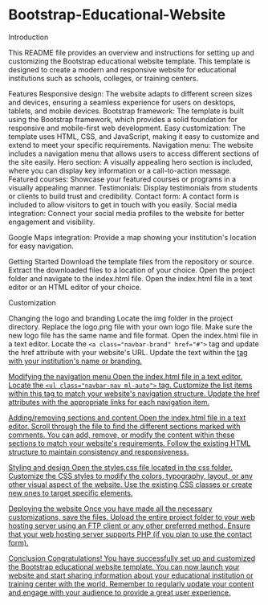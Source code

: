 # Bootstrap-Educational-Website

Introduction


This README file provides an overview and instructions for setting up and customizing the Bootstrap educational website template. This template is designed to create a modern and responsive website for educational institutions such as schools, colleges, or training centers.

Features
Responsive design: The website adapts to different screen sizes and devices, ensuring a seamless experience for users on desktops, tablets, and mobile devices.
Bootstrap framework: The template is built using the Bootstrap framework, which provides a solid foundation for responsive and mobile-first web development.
Easy customization: The template uses HTML, CSS, and JavaScript, making it easy to customize and extend to meet your specific requirements.
Navigation menu: The website includes a navigation menu that allows users to access different sections of the site easily.
Hero section: A visually appealing hero section is included, where you can display key information or a call-to-action message.
Featured courses: Showcase your featured courses or programs in a visually appealing manner.
Testimonials: Display testimonials from students or clients to build trust and credibility.
Contact form: A contact form is included to allow visitors to get in touch with you easily.
Social media integration: Connect your social media profiles to the website for better engagement and visibility.

Google Maps integration: Provide a map showing your institution's location for easy navigation.


Getting Started
Download the template files from the repository or source.
Extract the downloaded files to a location of your choice.
Open the project folder and navigate to the index.html file.
Open the index.html file in a text editor or an HTML editor of your choice.



Customization

Changing the logo and branding
Locate the img folder in the project directory.
Replace the logo.png file with your own logo file. Make sure the new logo file has the same name and file format.
Open the index.html file in a text editor.
Locate the `<a class="navbar-brand" href="#">` tag and update the href attribute with your website's URL.
Update the text within the <a class="navbar-brand" href="#"> tag with your institution's name or branding.


Modifying the navigation menu
Open the index.html file in a text editor.
Locate the `<ul class="navbar-nav ml-auto">` tag.
Customize the list items within this tag to match your website's navigation structure.
Update the href attributes with the appropriate links for each navigation item.


Adding/removing sections and content
Open the index.html file in a text editor.
Scroll through the file to find the different sections marked with comments.
You can add, remove, or modify the content within these sections to match your website's requirements.
Follow the existing HTML structure to maintain consistency and responsiveness.


Styling and design
Open the styles.css file located in the css folder.
Customize the CSS styles to modify the colors, typography, layout, or any other visual aspect of the website.
Use the existing CSS classes or create new ones to target specific elements.


Deploying the website
Once you have made all the necessary customizations, save the files.
Upload the entire project folder to your web hosting server using an FTP client or any other preferred method.
Ensure that your web hosting server supports PHP (if you plan to use the contact form).


Conclusion
Congratulations! You have successfully set up and customized the Bootstrap educational website template. You can now launch your website and start sharing information about your educational institution or training center with the world. Remember to regularly update your content and engage with your audience to provide a great user experience.
